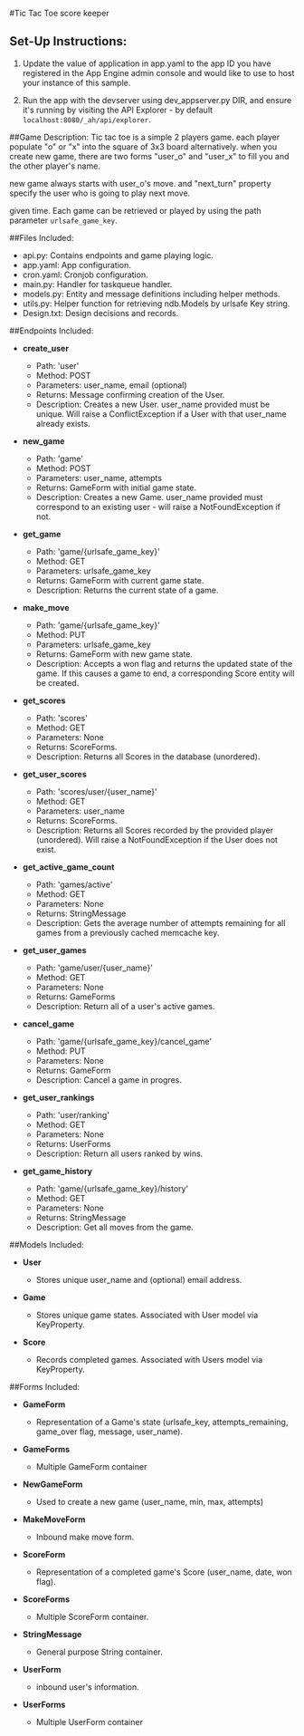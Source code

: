 #Tic Tac Toe score keeper

## Set-Up Instructions:
1.  Update the value of application in app.yaml to the app ID you have registered
 in the App Engine admin console and would like to use to host your instance of this sample.

1.  Run the app with the devserver using dev_appserver.py DIR, and ensure it's
 running by visiting the API Explorer - by default ```localhost:8080/_ah/api/explorer```.

##Game Description:
Tic tac toe is a simple 2 players game. 
each player populate "o" or "x" into the square of 3x3 board alternatively.
when you create new game, there are two forms "user_o" and "user_x" to fill you and the other player's name.

new game always starts with user_o's move.
and "next_turn" property specify the user who is going to play next move.

given time. Each game can be retrieved or played by using the path parameter
`urlsafe_game_key`.

##Files Included:
 - api.py: Contains endpoints and game playing logic.
 - app.yaml: App configuration.
 - cron.yaml: Cronjob configuration.
 - main.py: Handler for taskqueue handler.
 - models.py: Entity and message definitions including helper methods.
 - utils.py: Helper function for retrieving ndb.Models by urlsafe Key string.
 - Design.txt: Design decisions and records.

##Endpoints Included:
 - **create_user**
    - Path: 'user'
    - Method: POST
    - Parameters: user_name, email (optional)
    - Returns: Message confirming creation of the User.
    - Description: Creates a new User. user_name provided must be unique. Will 
    raise a ConflictException if a User with that user_name already exists.
    
 - **new_game**
    - Path: 'game'
    - Method: POST
    - Parameters: user_name, attempts
    - Returns: GameForm with initial game state.
    - Description: Creates a new Game. user_name provided must correspond to an
    existing user - will raise a NotFoundException if not.
     
 - **get_game**
    - Path: 'game/{urlsafe_game_key}'
    - Method: GET
    - Parameters: urlsafe_game_key
    - Returns: GameForm with current game state.
    - Description: Returns the current state of a game.
    
 - **make_move**
    - Path: 'game/{urlsafe_game_key}'
    - Method: PUT
    - Parameters: urlsafe_game_key
    - Returns: GameForm with new game state.
    - Description: Accepts a won flag and returns the updated state of the game.
    If this causes a game to end, a corresponding Score entity will be created.
    
 - **get_scores**
    - Path: 'scores'
    - Method: GET
    - Parameters: None
    - Returns: ScoreForms.
    - Description: Returns all Scores in the database (unordered).
    
 - **get_user_scores**
    - Path: 'scores/user/{user_name}'
    - Method: GET
    - Parameters: user_name
    - Returns: ScoreForms. 
    - Description: Returns all Scores recorded by the provided player (unordered).
    Will raise a NotFoundException if the User does not exist.
    
 - **get_active_game_count**
    - Path: 'games/active'
    - Method: GET
    - Parameters: None
    - Returns: StringMessage
    - Description: Gets the average number of attempts remaining for all games
    from a previously cached memcache key.

 - **get_user_games**
    - Path: 'game/user/{user_name}'
    - Method: GET
    - Parameters: None
    - Returns: GameForms
    - Description: Return all of a user's active games.

 - **cancel_game**
    - Path: 'game/{urlsafe_game_key}/cancel_game'
    - Method: PUT
    - Parameters: None
    - Returns: GameForm
    - Description: Cancel a game in progres.

 - **get_user_rankings**
    - Path: 'user/ranking'
    - Method: GET
    - Parameters: None
    - Returns: UserForms
    - Description: Return all users ranked by wins.

 - **get_game_history**
    - Path: 'game/{urlsafe_game_key}/history'
    - Method: GET
    - Parameters: None
    - Returns: StringMessage
    - Description: Get all moves from the game.

##Models Included:
 - **User**
    - Stores unique user_name and (optional) email address.
    
 - **Game**
    - Stores unique game states. Associated with User model via KeyProperty.
    
 - **Score**
    - Records completed games. Associated with Users model via KeyProperty.
    
##Forms Included:
 - **GameForm**
    - Representation of a Game's state (urlsafe_key, attempts_remaining,
    game_over flag, message, user_name).

 - **GameForms**
    - Multiple GameForm container

 - **NewGameForm**
    - Used to create a new game (user_name, min, max, attempts)

 - **MakeMoveForm**
    - Inbound make move form.

 - **ScoreForm**
    - Representation of a completed game's Score (user_name, date, won flag).

 - **ScoreForms**
    - Multiple ScoreForm container.

 - **StringMessage**
    - General purpose String container.

 - **UserForm**
     - inbound user's information.

 - **UserForms**
     - Multiple UserForm container
